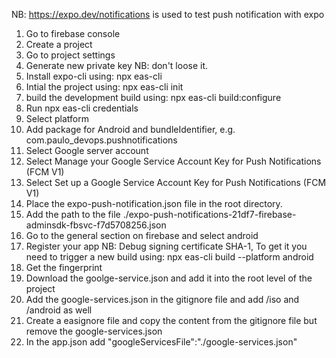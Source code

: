 NB: https://expo.dev/notifications is used to test push notification with expo

1. Go to firebase console
2. Create a project
3. Go to project settings
4. Generate new private key NB: don't loose it.
5. Install expo-cli using: npx eas-cli
6. Intial the project using: npx eas-cli init
7. build the development build using: npx eas-cli build:configure
8. Run npx eas-cli credentials
9. Select platform
10. Add package for Android and bundleIdentifier, e.g. com.paulo_devops.pushnotifications
11. Select Google server account
12. Select Manage your Google Service Account Key for Push Notifications (FCM V1)
13. Select Set up a Google Service Account Key for Push Notifications (FCM V1)
14. Place the expo-push-notification.json file in the root directory.
15. Add the path to the file ./expo-push-notifications-21df7-firebase-adminsdk-fbsvc-f7d5708256.json
16. Go to the general section on firebase and select android
17. Register your app NB: Debug signing certificate SHA-1, To get it you need to trigger a new build using: npx eas-cli build --platform android
18. Get the fingerprint
19. Download the goolge-service.json and add it into the root level of the project
20. Add the google-services.json in the gitignore file and add /iso and /android as well
21. Create a easignore file and copy the content from the gitignore file but remove the google-services.json
22. In the app.json add "googleServicesFile":"./google-services.json"